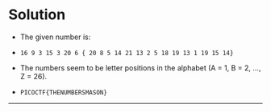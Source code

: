 # Solution

 - The given number is: 
 - `16 9 3 15 3 20 6 { 20 8 5 14 21 13 2 5 18 19 13 1 19 15 14}`
- The numbers seem to be letter positions in the alphabet (A = 1, B = 2, ..., Z = 26).

- `PICOCTF{THENUMBERSMASON}`

---

